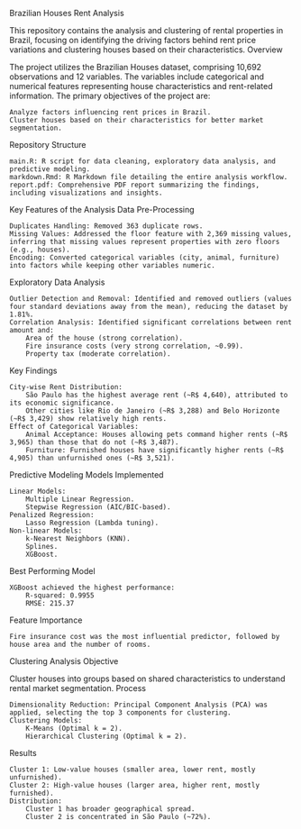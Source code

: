 Brazilian Houses Rent Analysis

This repository contains the analysis and clustering of rental properties in Brazil, focusing on identifying the driving factors behind rent price variations and clustering houses based on their characteristics.
Overview

The project utilizes the Brazilian Houses dataset, comprising 10,692 observations and 12 variables. The variables include categorical and numerical features representing house characteristics and rent-related information.
The primary objectives of the project are:

    Analyze factors influencing rent prices in Brazil.
    Cluster houses based on their characteristics for better market segmentation.

Repository Structure

    main.R: R script for data cleaning, exploratory data analysis, and predictive modeling.
    markdown.Rmd: R Markdown file detailing the entire analysis workflow.
    report.pdf: Comprehensive PDF report summarizing the findings, including visualizations and insights.

Key Features of the Analysis
Data Pre-Processing

    Duplicates Handling: Removed 363 duplicate rows.
    Missing Values: Addressed the floor feature with 2,369 missing values, inferring that missing values represent properties with zero floors (e.g., houses).
    Encoding: Converted categorical variables (city, animal, furniture) into factors while keeping other variables numeric.

Exploratory Data Analysis

    Outlier Detection and Removal: Identified and removed outliers (values four standard deviations away from the mean), reducing the dataset by 1.81%.
    Correlation Analysis: Identified significant correlations between rent amount and:
        Area of the house (strong correlation).
        Fire insurance costs (very strong correlation, ~0.99).
        Property tax (moderate correlation).

Key Findings

    City-wise Rent Distribution:
        São Paulo has the highest average rent (~R$ 4,640), attributed to its economic significance.
        Other cities like Rio de Janeiro (~R$ 3,288) and Belo Horizonte (~R$ 3,429) show relatively high rents.
    Effect of Categorical Variables:
        Animal Acceptance: Houses allowing pets command higher rents (~R$ 3,965) than those that do not (~R$ 3,487).
        Furniture: Furnished houses have significantly higher rents (~R$ 4,905) than unfurnished ones (~R$ 3,521).

Predictive Modeling
Models Implemented

    Linear Models:
        Multiple Linear Regression.
        Stepwise Regression (AIC/BIC-based).
    Penalized Regression:
        Lasso Regression (Lambda tuning).
    Non-linear Models:
        k-Nearest Neighbors (KNN).
        Splines.
        XGBoost.

Best Performing Model

    XGBoost achieved the highest performance:
        R-squared: 0.9955
        RMSE: 215.37

Feature Importance

    Fire insurance cost was the most influential predictor, followed by house area and the number of rooms.

Clustering Analysis
Objective

Cluster houses into groups based on shared characteristics to understand rental market segmentation.
Process

    Dimensionality Reduction: Principal Component Analysis (PCA) was applied, selecting the top 3 components for clustering.
    Clustering Models:
        K-Means (Optimal k = 2).
        Hierarchical Clustering (Optimal k = 2).

Results

    Cluster 1: Low-value houses (smaller area, lower rent, mostly unfurnished).
    Cluster 2: High-value houses (larger area, higher rent, mostly furnished).
    Distribution:
        Cluster 1 has broader geographical spread.
        Cluster 2 is concentrated in São Paulo (~72%).
